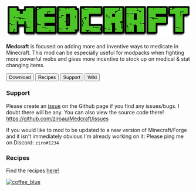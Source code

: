 <img src="https://github.com/ziroau/Medcraft/blob/gh-pages/img/logos/Medcraft.png?raw=true">


**Medcraft** is focused on adding more and inventive ways to medicate in Minecraft.
This mod can be especially useful for modpacks when fighting more powerful mobs and gives more incentive to stock up on medical & stat changing items.

<a href="https://github.com/ziroau/Medcraft/releases"><button class="home">Download</button></a> <a href="/recipes"><button class="home">Recipes</button></a> <a href="https://github.com/ziroau/Medcraft/issues"><button class="home">Support</button></a> <a href="https://github.com/ziroau/Medcraft/wiki"><button class="home">Wiki</button></a>

### Support
Please create an [issue] on the Github page if you find any issues/bugs. I doubt there will be any.
You can also view the source code there!
https://github.com/ziroau/Medcraft/issues


If you would like to mod to be updated to a new version of Minecraft/Forge and it isn't immediately obvious I'm already working on it:
Please ping me on Discord: `ziro#1234`

### Recipes
Find the recipes [here!]

[1.16.5]: <https://github.com/ziroau/Medcraft/releases/tags/1.0>
[issue]: <https://github.com/ziroau/Medcraft/issues>
[here!]: <https://medcraft.ziroau.com/recipes>

<a href="https://ko-fi.com/ziroau"><img width="300" alt="coffee_blue" src="https://www.ziroau.com/img/buttons/coffee_blue.png"></a>

